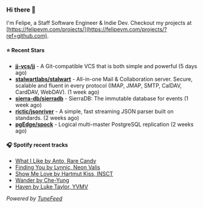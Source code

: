 ### Hi there 👋

I'm Felipe, a Staff Software Engineer & Indie Dev. Checkout my projects at [https://felipevm.com/projects/](https://felipevm.com/projects/?ref=github.com).

#### ⭐ Recent Stars
- **[jj-vcs/jj](https://github.com/jj-vcs/jj)** - A Git-compatible VCS that is both simple and powerful (5 days ago)
- **[stalwartlabs/stalwart](https://github.com/stalwartlabs/stalwart)** - All-in-one Mail &amp; Collaboration server. Secure, scalable and fluent in every protocol (IMAP, JMAP, SMTP, CalDAV, CardDAV, WebDAV). (1 week ago)
- **[sierra-db/sierradb](https://github.com/sierra-db/sierradb)** - SierraDB: The immutable database for events (1 week ago)
- **[rictic/jsonriver](https://github.com/rictic/jsonriver)** - A simple, fast streaming JSON parser built on standards. (2 weeks ago)
- **[pgEdge/spock](https://github.com/pgEdge/spock)** - Logical multi-master PostgreSQL replication (2 weeks ago)

#### 🎧 Spotify recent tracks
- [What I Like by Anto, Rare Candy](https://open.spotify.com/track/6iW4GjMYzCYyDfEfxe5Af8)
- [Finding You by Lynnic, Neon Valis](https://open.spotify.com/track/0WzfqSwwcm7hMjJ84b3IoS)
- [Show Me Love by Hartmut Kiss, INSCT](https://open.spotify.com/track/0l6TiNIA7uRoBqxrdxqd8S)
- [Wander by Che-Yung](https://open.spotify.com/track/6hz6M6hFM97Nns2sQkQHVi)
- [Haven by Luke Taylor, YVMV](https://open.spotify.com/track/3UIcBILSKwze021TGlanVo)

_Powered by [TuneFeed](https://tunefeed.app?ref=github.com)_
